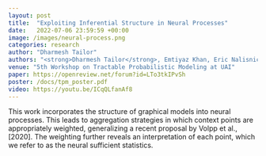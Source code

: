 ```yaml
---
layout: post
title:  "Exploiting Inferential Structure in Neural Processes"
date:   2022-07-06 23:59:59 +00:00
image: /images/neural-process.png
categories: research
author: "Dharmesh Tailor"
authors: "<strong>Dharmesh Tailor</strong>, Emtiyaz Khan, Eric Nalisnick"
venue: "5th Workshop on Tractable Probabilistic Modeling at UAI"
paper: https://openreview.net/forum?id=LTo3tkIPvSh
poster: /docs/tpm_poster.pdf
video: https://youtu.be/ICqQLfanAf8
---
```


This work incorporates the  structure of graphical models into neural processes. This leads to aggregation strategies in which context points are appropriately weighted, generalizing a recent proposal by Volpp et al., [2020]. The weighting further reveals an interpretation of each point, which we refer to as the neural sufficient statistics.
